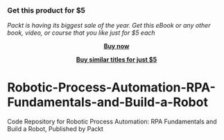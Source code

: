 
### Get this product for $5

<i>Packt is having its biggest sale of the year. Get this eBook or any other book, video, or course that you like just for $5 each</i>


<b><p align='center'>[Buy now](https://packt.link/9781838829797)</p></b>


<b><p align='center'>[Buy similar titles for just $5](https://subscription.packtpub.com/search)</p></b>


# Robotic-Process-Automation-RPA-Fundamentals-and-Build-a-Robot
Code Repository for Robotic Process Automation: RPA Fundamentals and Build a Robot, Published by Packt
